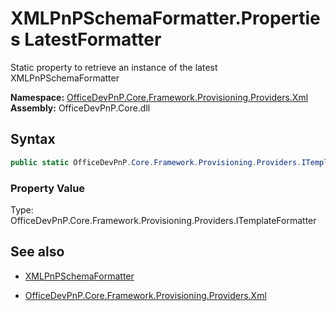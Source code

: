 # XMLPnPSchemaFormatter.Properties LatestFormatter
Static property to retrieve an instance of the latest XMLPnPSchemaFormatter  

**Namespace:** [OfficeDevPnP.Core.Framework.Provisioning.Providers.Xml](OfficeDevPnP.Core.Framework.Provisioning.Providers.Xml.md)  
**Assembly:** OfficeDevPnP.Core.dll  
## Syntax
```C#
public static OfficeDevPnP.Core.Framework.Provisioning.Providers.ITemplateFormatter LatestFormatter { get; }
```

### Property Value
Type: OfficeDevPnP.Core.Framework.Provisioning.Providers.ITemplateFormatter  

## See also
- [XMLPnPSchemaFormatter](XMLPnPSchemaFormatter.md) 

- [OfficeDevPnP.Core.Framework.Provisioning.Providers.Xml](OfficeDevPnP.Core.Framework.Provisioning.Providers.Xml.md)
